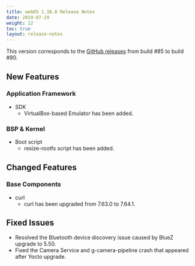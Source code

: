 ```yaml
---
title: webOS 1.10.0 Release Notes
date: 2019-07-29
weight: 12
toc: true
layout: release-notes
---
```


This version corresponds to the [GitHub releases](https://github.com/webosose/build-webos/releases) from build #85 to build #90.

## New Features

### Application Framework

* SDK
    * VirtualBox-based Emulator has been added.

### BSP & Kernel

* Boot script
    * resize-rootfs script has been added.

## Changed Features

### Base Components

* curl
    * curl has been upgraded from 7.63.0 to 7.64.1.

## Fixed Issues

  * Resolved the Bluetooth device discovery issue caused by BlueZ upgrade to 5.50.
  * Fixed the Camera Service and g-camera-pipeline crash that appeared after Yocto upgrade.
